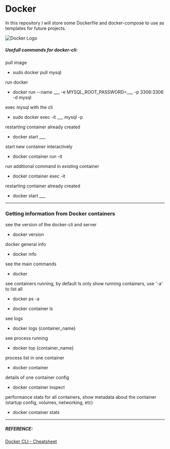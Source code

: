 # Docker

In this repository I will store some Dockerfile and docker-compose to use as templates for future projects.

![Docker Logo](https://logos-download.com/wp-content/uploads/2016/09/Docker_logo-700x588.png)

##### Usefull commands for docker-cli:

pull image 

  - sudo docker pull mysql

run docker 

  - docker run --name ___ -e MYSQL_ROOT_PASSWORD=___ -p 3306:3306 -d mysql

exec mysql with the cli

  - sudo docker exec -it ___ mysql -p

restarting container already created

  - docker start ___

start new container interactively

  - docker container run -it

run additional command in existing container

  - docker  container exec -it

restarting container already created

  - docker start ___


---------
### Getting information from Docker containers

see the version of the docker-cli and server

  - docker version

docker general info

  - docker info

see the main commands

  - docker

see containers running, by default ls only show running containers, use '-a' to list all

  - docker ps -a


  - docker container ls

see logs

  - docker logs {container_name}

 see process running

  - docker top {container_name}

process list in one container 

  - docker container

details of one container config 

  - docker container inspect

performance stats for all containers, show metadata about the container (startup config, volumes, networking, etc)

  - docker container stats
-------------
##### REFERENCE:

[Docker CLI - Cheatsheet](https://raw.githubusercontent.com/sangam14/dockercheatsheets/master/dockercheatsheet8.png)
